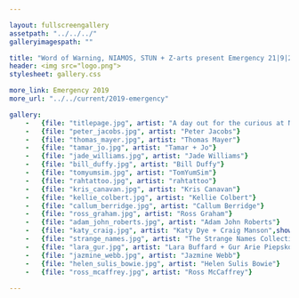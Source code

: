 ```yaml
---

layout: fullscreengallery
assetpath: "../../../"
galleryimagespath: ""

title: "Word of Warning, NIAMOS, STUN + Z-arts present Emergency 21|9|2019"
header: <img src="logo.png">
stylesheet: gallery.css

more_link: Emergency 2019
more_url: "../../current/2019-emergency"

gallery:
    -   {file: "titlepage.jpg", artist: "A day out for the curious at NIAMOS, STUN + Z-arts, Sat 21 Sep 2019", show: "<small>Kelvin Atmadibrata by Luana Logina</small>"}
    -   {file: "peter_jacobs.jpg", artist: "Peter Jacobs"}
    -   {file: "thomas_mayer.jpg", artist: "Thomas Mayer"} 
    -   {file: "tamar_jo.jpg", artist: "Tamar + Jo"} 
    -   {file: "jade_williams.jpg", artist: "Jade Williams"}
    -   {file: "bill_duffy.jpg", artist: "Bill Duffy"}
    -   {file: "tomyumsim.jpg", artist: "TomYumSim"}
    -   {file: "rahtattoo.jpg", artist: "rahtattoo"}
    -   {file: "kris_canavan.jpg", artist: "Kris Canavan"}
    -   {file: "kellie_colbert.jpg", artist: "Kellie Colbert"}
    -   {file: "callum_berridge.jpg", artist: "Callum Berridge"}
    -   {file: "ross_graham.jpg", artist: "Ross Graham"}
    -   {file: "adam_john_roberts.jpg", artist: "Adam John Roberts"}
    -   {file: "katy_craig.jpg", artist: "Katy Dye + Craig Manson",show: "<small>image: Daniel Hughes</small>"}
    -   {file: "strange_names.jpg", artist: "The Strange Names Collective"}
    -   {file: "lara_gur.jpg", artist: "Lara Buffard + Gur Arie Piepskovitz"}
    -   {file: "jazmine_webb.jpg", artist: "Jazmine Webb"}
    -   {file: "helen_sulis_bowie.jpg", artist: "Helen Sulis Bowie"}
    -   {file: "ross_mcaffrey.jpg", artist: "Ross McCaffrey"}
     
---
```

